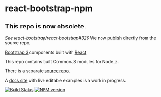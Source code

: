 # react-bootstrap-npm

## This repo is now obsolete.

_See react-bootstrap/react-bootstrap#326_ We now publish directly from the
source repo.

[Bootstrap 3](http://getbootstrap.com) components built with [React](http://facebook.github.io/react/)

This repo contains built CommonJS modules for Node.js.

There is a separate [source repo](https://github.com/react-bootstrap/react-bootstrap).

A [docs site](http://react-bootstrap.github.io) with live editable examples is a work in progress.


[![Build Status](https://travis-ci.org/react-bootstrap/react-bootstrap.svg)](https://travis-ci.org/react-bootstrap/react-bootstrap) [![NPM version](https://badge.fury.io/js/react-bootstrap.svg)](http://badge.fury.io/js/react-bootstrap)
